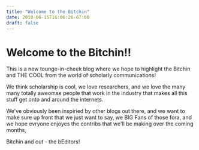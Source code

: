 ```yaml
---
title: "Welcome to the Bitchin"
date: 2018-06-15T16:06:26-07:00
draft: false 
---
```


# Welcome to the Bitchin!! 

This is a new tounge-in-cheek blog where we hope to highlight the Bitchin and THE COOL from the world of scholarly communications! 


We think scholarship is cool, we love researchers, and we love the many many totally aweomse people that work in the industry that makes all this stuff get onto and around the internets. 


We've obviously been inspiried by other blogs out there, and we want to make sure up front that we just want to say, we BIG Fans of those fora, and we hope evryone enjoyes the contribs that we'll be making over the coming months, 

Bitchin and out - the bEditors! 
